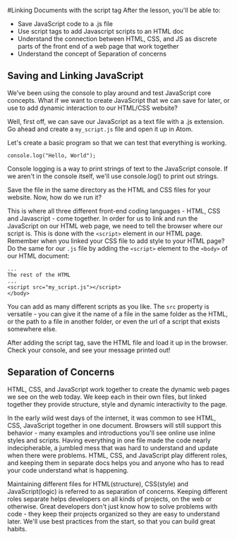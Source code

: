 
#Linking Documents with the script tag
After the lesson, you'll be able to:
+ Save JavaScript code to a .js file
+ Use script tags to add Javascript scripts to an HTML doc
+ Understand the connection between HTML, CSS, and JS as discrete parts of the front end of a web page that work together
+ Understand the concept of Separation of concerns

## Saving and Linking JavaScript
We’ve been using the console to play around and test JavaScript core concepts. What if we want to create JavaScript that we can save for later, or use to add dynamic interaction to our HTML/CSS website?

Well, first off, we can save our JavaScript as a text file with a .js extension. Go ahead and create a `my_script.js` file and open it up in Atom.

Let's create a basic program so that we can test that everything is working.

```
console.log("Hello, World");
```
Console logging is a way to print strings of text to the JavaScript console. If we aren't in the console itself, we'll use console.log() to print out strings.

Save the file in the same directory as the HTML and CSS files for your website. Now, how do we run it?

This is where all three different front-end coding languages - HTML, CSS and Javascript - come together. In order for us to link and run the JavaScript on our HTML web page, we need to tell the browser where our script is. This is done with the `<script>` element in our HTML page. Remember when you linked your CSS file to add style to your HTML page? Do the same for our `.js` file by adding the `<script>` element to the `<body>` of our HTML document:
```
...
The rest of the HTML
...
<script src="my_script.js"></script>
</body>
```

You can add as many different scripts as you like. The `src` property is versatile - you can give it the name of a file in the same folder as the HTML, or the path to a file in another folder, or even the url of a script that exists somewhere else.

After adding the script tag, save the HTML file and load it up in the browser. Check your console, and see your message printed out!

## Separation of Concerns
HTML, CSS, and JavaScript work together to create the dynamic web pages we see on the web today. We keep each in their own files, but linked together they provide structure, style and dynamic interactivity to the page.

In the early wild west days of the internet, it was common to see HTML, CSS, JavaScript together in one document. Browsers will still support this behavior - many examples and introductions you'll see online use inline styles and scripts. Having everything in one file made the code nearly indecipherable, a jumbled mess that was hard to understand and update when there were problems. HTML, CSS, and JavaScript play different roles, and keeping them in separate docs helps you and anyone who has to read your code understand what is happening.

Maintaining different files for HTML(structure), CSS(style) and JavaScript(logic) is referred to as separation of concerns. Keeping different roles separate helps developers on all kinds of projects, on the web or otherwise. Great developers don't just know how to solve problems with code - they keep their projects organized so they are easy to understand later. We'll use best practices from the start, so that you can build great habits.
